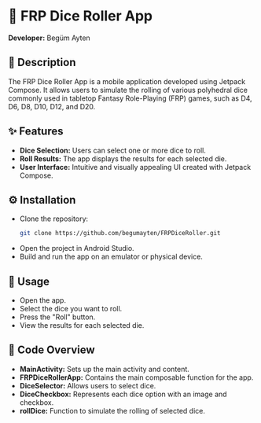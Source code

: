 # 🎲 FRP Dice Roller App

**Developer:** Begüm Ayten

## 📄 Description

The FRP Dice Roller App is a mobile application developed using Jetpack Compose. It allows users to simulate the rolling of various polyhedral dice commonly used in tabletop Fantasy Role-Playing (FRP) games, such as D4, D6, D8, D10, D12, and D20.

## ✨ Features

- **Dice Selection:** Users can select one or more dice to roll.
- **Roll Results:** The app displays the results for each selected die.
- **User Interface:** Intuitive and visually appealing UI created with Jetpack Compose.

## ⚙️ Installation

- Clone the repository:
   ```sh
   git clone https://github.com/begumayten/FRPDiceRoller.git
   
- Open the project in Android Studio.
- Build and run the app on an emulator or physical device.

## 🚀 Usage
- Open the app.
- Select the dice you want to roll.
- Press the "Roll" button.
- View the results for each selected die.

## 🧩 Code Overview
- **MainActivity:** Sets up the main activity and content.
- **FRPDiceRollerApp:** Contains the main composable function for the app.
- **DiceSelector:** Allows users to select dice.
- **DiceCheckbox:** Represents each dice option with an image and checkbox.
- **rollDice:** Function to simulate the rolling of selected dice.
